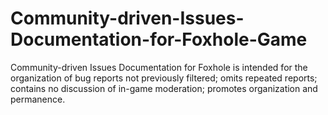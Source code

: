 # Community-driven-Issues-Documentation-for-Foxhole-Game
Community-driven Issues Documentation for Foxhole is intended for the organization of bug reports not previously filtered; omits repeated reports; contains no discussion of in-game moderation; promotes organization and permanence.

